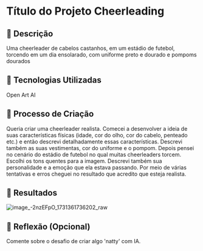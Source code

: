 # Título do Projeto Cheerleading

## 📒 Descrição
Uma cheerleader de cabelos castanhos, em um estádio de futebol, torcendo em um dia ensolarado, com uniforme preto e dourado e pompoms dourados

## 🤖 Tecnologias Utilizadas
Open Art AI

## 🧐 Processo de Criação
Queria criar uma cheerleader realista. Comecei a desenvolver a ideia de suas características físicas (idade, cor do olho, cor do cabelo, penteado etc.) e então descrevi detalhadamente essas características. Descrevi também as suas vestimentas, cor do uniforme e o pompom. Depois pensei no cenário do estádio de futebol no qual muitas cheerleaders torcem. Escolhi os tons quentes para a imagem. Descrevi também sua personalidade e a emoção que ela estava passando. Por meio de várias tentativas e erros cheguei no resultado que acredito que esteja realista.

## 🚀 Resultados
![image_-2nzEFpO_1731361736202_raw](https://github.com/user-attachments/assets/dfee0479-5794-4aa0-b8db-691f972a66d0)

## 💭 Reflexão (Opcional)
Comente sobre o desafio de criar algo 'natty' com IA.

